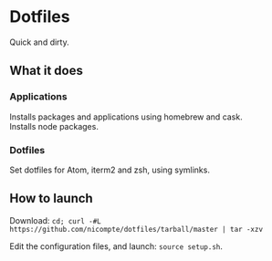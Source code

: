 # Dotfiles

Quick and dirty.

## What it does

### Applications

Installs packages and applications using homebrew and cask.  
Installs node packages.

### Dotfiles

Set dotfiles for Atom, iterm2 and zsh, using symlinks.

## How to launch

Download: `cd; curl -#L https://github.com/nicompte/dotfiles/tarball/master | tar -xzv`

Edit the configuration files, and launch: `source setup.sh`.
